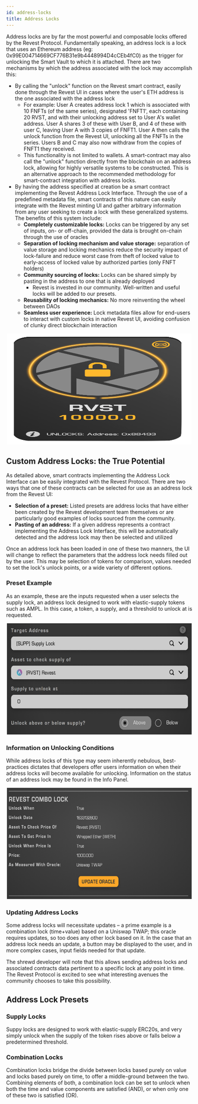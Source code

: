```yaml
---
id: address-locks
title: Address Locks
---
```


Address locks are by far the most powerful and composable locks offered by the Revest Protocol. Fundamentally speaking, an address lock is a lock that uses an Ethereum address (eg: 0x99E004714669CF776B31e9b4448994D4cCEb4fC0) as the trigger for unlocking the Smart Vault to which it is attached. There are two mechanisms by which the address associated with the lock may accomplish this: 

- By calling the "unlock" function on the Revest smart contract, easily done through the Revest UI in cases where the user's ETH address is the one associated with the address lock
  - For example: User A creates address lock 1 which is associated with 10 FNFTs (of the same series), designated 'FNFT1', each containing 20 RVST, and with their unlocking address set to User A's wallet address. User A shares 3 of these with User B, and 4 of these with user C, leaving User A with 3 copies of FNFT1. User A then calls the unlock function from the Revest UI, unlocking all the FNFTs in the series. Users B and C may also now withdraw from the copies of FNFT1 they received.
  - This functionality is not limited to wallets. A smart-contract may also call the "unlock" function directly from the blockchain on an address lock, allowing for highly versatile systems to be constructed. This is an alternative approach to the recommended methodology for smart-contract integration with address locks.
- By having the address specified at creation be a smart contract implementing the Revest Address Lock Interface. Through the use of a predefined metadata file, smart contracts of this nature can easily integrate with the Revest minting UI and gather arbitrary information from any user seeking to create a lock with these generalized systems. The benefits of this system include:
  - **Completely customizable locks:** Locks can be triggered by any set of inputs, on- or off-chain, provided the data is brought on-chain through the use of oracles
  - **Separation of locking mechanism and value storage:** separation of value storage and locking mechanics reduce the security impact of lock-failure and reduce worst case from theft of locked value to early-access of locked value by authorized parties (only FNFT holders)
  - **Community sourcing of locks:** Locks can be shared simply by pasting in the address to one that is already deployed
    - Revest is invested in our community. Well-written and useful locks will be added to our presets. 
  - **Reusability of locking mechanics:** No more reinventing the wheel between DAOs
  - **Seamless user experience:** Lock metadata files allow for end-users to interact with custom locks in native Revest UI, avoiding confusion of clunky direct blockchain interaction

<p align='center'>
    <img src='../../../static/img/address-lock.png' alt='Revest Diagram 01' width="500" height="300" />
</p>  

## Custom Address Locks: the True Potential

As detailed above, smart contracts implementing the Address Lock Interface can be easily integrated with the Revest Protocol. There are two ways that one of these contracts can be selected for use as an address lock from the Revest UI: 

- **Selection of a preset:** Listed presets are address locks that have either been created by the Revest development team themselves or are particularly good examples of locks sourced from the community. 
- **Pasting of an address:**  If a given address represents a contract implementing the Address Lock Interface, this will be automatically detected and the address lock may then be selected and utilized

Once an address lock has been loaded in one of these two manners, the UI will change to reflect the parameters that the address lock needs filled out by the user. This may be selection of tokens for comparison, values needed to set the lock's unlock points, or a wide variety of different options. 

### Preset Example
As an example, these are the inputs requested when a user selects the supply lock, an address lock designed to work with elastic-supply tokens such as AMPL. In this case, a token, a supply, and a threshold to unlock at is requested.

<p align='center'>
    <img src='../../../static/img/address-lock-2.png' alt='Revest Diagram 01' width="500" height="300" />
</p>  

### Information on Unlocking Conditions

While address locks of this type may seem inherently nebulous, best-practices dictates that developers offer users information on when their address locks will become available for unlocking. Information on the status of an address lock may be found in the Info Panel.

<p align='center'>
    <img src='../../../static/img/address-lock-3.png' alt='Revest Diagram 01' width="500" height="300" />
</p>  

### Updating Address Locks

Some address locks will necessitate updates – a prime example is a combination lock (time+value) based on a Uniswap TWAP; this oracle requires updates, so too does any other lock based on it. In the case that an address lock needs an update, a button may be displayed to the user, and in more complex cases, input fields needed for that update.

The shrewd developer will note that this allows sending address locks and associated contracts data pertinent to a specific lock at any point in time. The Revest Protocol is excited to see what interesting avenues the community chooses to take this possibility.

## Address Lock Presets

### Supply Locks

Suppy locks are designed to work with elastic-supply ERC20s, and very simply unlock when the supply of the token rises above or falls below a predetermined threshold. 

### Combination Locks

Combination locks bridge the divide between locks based purely on value and locks based purely on time, to offer a middle-ground between the two. Combining elements of both, a combination lock can be set to unlock when both the time and value components are satisfied (AND), or when only one of these two is satisfied (OR). 
